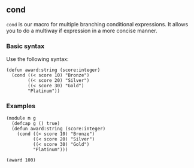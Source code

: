 ## cond

`cond` is our macro for multiple branching conditional expressions. It allows you to do a multiway if expression in a more concise manner.

### Basic syntax

Use the following syntax:

```pact
(defun award:string (score:integer)
  (cond ((< score 10) "Bronze")
        ((< score 20) "Silver")
        ((< score 30) "Gold")
        "Platinum"))
```

### Examples

```pact
(module m g
  (defcap g () true)
  (defun award:string (score:integer)
    (cond ((< score 10) "Bronze")
          ((< score 20) "Silver")
          ((< score 30) "Gold")
          "Platinum")))

(award 100)
```
